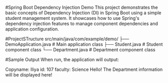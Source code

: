 #Spring Boot Dependency Injection Demo
This project demonstrates the basic concepts of Dependency Injection (DI) in Spring Boot using a simple student management system. It showcases how to use Spring's dependency injection features to manage component dependencies and application configuration.

#ProjectSTructure
src/main/java/com/example/demo/
├── DemoApplication.java    # Main application class
├── Student.java           # Student component class
└── Department.java        # Department component class

#Sample Output
When run, the application will output:

Copyname: Iliya
id: 107
faculty: Science
Hello!
The Department information will be displayed here!
